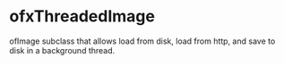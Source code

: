 ofxThreadedImage
================

ofImage subclass that allows load from disk, load from http, and save to disk in a background thread.

